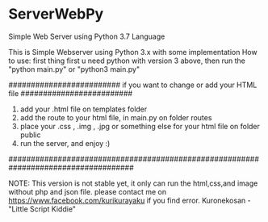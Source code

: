 # ServerWebPy
Simple Web Server using Python 3.7 Language

This is Simple Webserver using Python 3.x with some implementation
How to use:
first thing first u need python with version 3 above, then run the "python main.py" or "python3 main.py"

######################### if you want to change or add your HTML file #########################

1. add your .html file on templates folder
2. add the route to your html file, in main.py on folder routes
3. place your .css , .img , .jpg or something else for your html file on folder public
4. run the server, and enjoy :)

####################################################################################

NOTE: This version is not stable yet, it only can run the html,css,and image without php and json file. 
please contact me on https://www.facebook.com/kurikurayaku if you find error.
Kuronekosan - "Little Script Kiddie"
